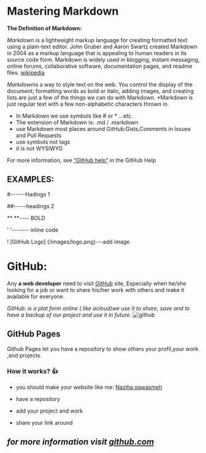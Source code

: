 
# Mastering Markdown
**The Definition of Markdown:**

*Markdown* is a lightweight markup language for creating formatted text using a plain-text editor. John Gruber and Aaron Swartz created Markdown in 2004 as a markup language that is appealing to human readers in its source code form. Markdown is widely used in blogging, instant messaging, online forums, collaborative software, documentation pages, and readme files. [wikipedia](https://en.wikipedia.org/wiki/Markdown)

*Markdown*is a way to style text on the web. You control the display of the document; formatting words as bold or italic, adding images, and creating lists are just a few of the things we can do with Markdown. *Markdown is just regular text with a few non-alphabetic characters thrown in.

- In Markdown we use symbols like # or * ...etc.
- The extension of Markdown is: .md / .markdown
- use Markdown most places around GitHub:Gists,Comments in Issues and Pull Requests
- use symbols not tags
- it is not WYSIWYG

For more information, see [“GitHub help”](https://docs.github.com/en/github/writing-on-github) in the GitHub Help


## EXAMPLES:

#------Hadings 1

##-----headings 2

 **  **---- BOLD

 '  '------- inline code
 
 ! [GitHub Logo] (/images/logo.png)---add image
 
 
 
 
 
 # GitHub:
 
  Any **a web developer** need to visit [*GitHub*](http://www.github.com) site, Especially when he/she looking for a job or want to share his/her work with others and make it available for everyone.
  
  *GitHub: is a plat form online ( like acloud)we use it to share, save and to have a backup of our project and use it in future.*
![github](https://user-images.githubusercontent.com/85103746/120229994-0febff80-c257-11eb-95e5-2abd3f8d9bc2.png)
  
  ## GitHub Pages
  Github Pages let you have a repository to show others your profil,your work ,and projects.
  
  ### How it works? :+1:
  
 * you should make your website like me:
  [Naziha qawasmeh](https://github.com/naziha1986)
  
  * have a repository
  * add your project and work
  * share your link around
  
  ## *for more information visit [github.com](https://pages.github.com)*
  
  
  
  

